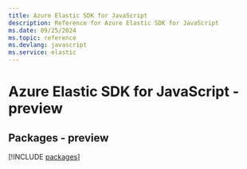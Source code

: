 ```yaml
---
title: Azure Elastic SDK for JavaScript
description: Reference for Azure Elastic SDK for JavaScript
ms.date: 09/25/2024
ms.topic: reference
ms.devlang: javascript
ms.service: elastic
---
```

# Azure Elastic SDK for JavaScript - preview
## Packages - preview
[!INCLUDE [packages](elastic-index.md)]